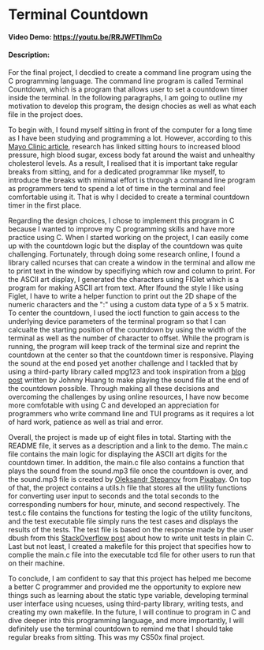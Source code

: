 # Terminal Countdown

#### Video Demo: https://youtu.be/RRJWFTlhmCo

#### Description:

For the final project, I decdied to create a command line program using the C programming language. The command line program is called Terminal Countdown, which is a program that allows user to set a countdown timer inside the terminal. In the following paragraphs, I am going to outline my motivation to develop this program, the design chocies as well as what each file in the project does.

To begin with, I found myself sitting in front of the computer for a long time as I have been studying and programming a lot. However, according to this [Mayo Clinic article](https://www.mayoclinic.org/healthy-lifestyle/adult-health/expert-answers/sitting/faq-20058005), research has linked sitting hours to increased blood pressure, high blood sugar, excess body fat around the waist and unhealthy cholesterol levels. As a result, I realised that it is important take regular breaks from sitting, and for a dedicated programmar like myself, to introduce the breaks with minimal effort is through a command line program as programmers tend to spend a lot of time in the terminal and feel comfortable using it. That is why I decided to create a terminal countdown timer in the first place.

Regarding the design choices, I chose to implement this program in C because I wanted to improve my C programming skills and have more practice using C. When I started working on the project, I can easily come up with the countdown logic but the display of the countdown was quite challenging. Fortunately, through doing some research online, I found a library called ncurses that can create a window in the terminal and allow me to print text in the window by specifiying which row and column to print. For the ASCII art display, I generated the characters using FIGlet which is a program for making ASCII art from text. After Ifound the style I like using Figlet, I have to write a helper function to print out the 2D shape of the numeric characters and the ":" using a custom data type of a 5 x 5 matrix. To center the countdown, I used the ioctl function to gain access to the underlying device parameters of the terminal program so that I can calcualte the starting position of the countdown by using the width of the terminal as well as the number of character to offset. While the program is running, the program will keep track of the terminal size and reprint the countdown at the center so that the countdown timer is responsive. Playing the sound at the end posed yet another challenge and I tackled that by using a third-party library called mpg123 and took inspiration from a [blog post](https://hzqtc.github.io/2012/05/play-mp3-with-libmpg123-and-libao.html) written by Johnny Huang to make playing the sound file at the end of the countdown possible. Through making all these decisions and overcoming the challenges by using online resources, I have now become more comfotable with using C and developed an appreciation for programmers who write command line and TUI programs as it requires a lot of hard work, patience as well as trial and error.

Overall, the project is made up of eight files in total. Starting with the README file, it serves as a description and a link to the demo. The main.c file contains the main logic for displaying the ASCII art digits for the countdown timer. In addition, the main.c file also contains a function that plays the sound from the sound.mp3 file once the countdown is over, and the sound.mp3 file is created by [Oleksandr Stepanov](https://pixabay.com/users/penguinmusic-24940186/?utm_source=link-attribution&utm_medium=referral&utm_campaign=music&utm_content=186374) from [Pixabay](https://pixabay.com//?utm_source=link-attribution&utm_medium=referral&utm_campaign=music&utm_content=186374). On top of that, the project contains a utils.h file that stores all the utility functions for converting user input to seconds and the total seconds to the corresponding numbers for hour, minute, and second respectively. The test.c file contains the functions for testing the logic of the utility funcitons, and the test executable file simply runs the test cases and displays the results of the tests. The test file is based on the response made by the user dbush from this [StackOverflow post](https://stackoverflow.com/questions/2343420/how-to-write-unit-tests-in-plain-c) about how to write unit tests in plain C. Last but not least, I created a makefile for this project that specifies how to complie the main.c file into the executable tcd file for other users to run that on their machine.

To conclude, I am confident to say that this project has helped me become a better C programmer and provided me the opportunity to explore new things such as learning about the static type variable, developing terminal user interface using ncueses, using third-party library, writing tests, and creating my own makefile. In the future, I will continue to program in C and dive deeper into this programming language, and more importantly, I will definitely use the terminal countdown to remind me that I should take regular breaks from sitting. This was my CS50x final project.
